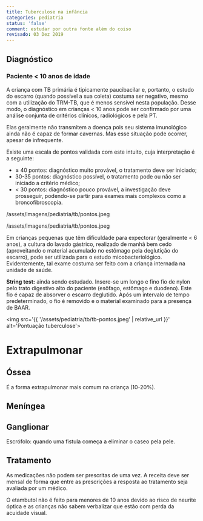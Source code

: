 ```yaml
---
title: Tuberculose na infância
categories: pediatria
status: 'false'
comment: estudar por outra fonte além do coiso
revisado: 03 Dez 2019
---
```


## Diagnóstico

### Paciente < 10 anos de idade

A criança com TB primária é tipicamente paucibacilar e, portanto, o estudo do escarro (quando possível a sua coleta) costuma ser negativo, mesmo com a utilização do TRM-TB, que é menos sensível nesta população. Desse modo, o diagnóstico em crianças < 10 anos pode ser confirmado por uma análise conjunta de critérios clínicos, radiológicos e pela PT. 

Elas geralmente não transmitem a doença pois seu sistema imunológico ainda não é capaz de formar cavernas. Mas esse situação pode ocorrer, apesar de infrequente.

Existe uma escala de pontos validada com este intuito, cuja interpretação é a seguinte: 

* ≥ 40 pontos: diagnóstico muito provável, o tratamento deve ser iniciado;
* 30-35 pontos: diagnóstico possível, o tratamento pode ou não ser iniciado a critério médico;
* < 30 pontos: diagnóstico pouco provável, a investigação deve prosseguir, podendo-se partir para exames mais complexos como a broncofibroscopia.

/assets/imagens/pediatria/tb/pontos.jpeg

/assets/imagens/pediatria/tb/pontos.jpeg

Em crianças pequenas que têm dificuldade para expectorar (geralmente < 6 anos), a cultura do lavado gástrico, realizado de manhã bem cedo (aproveitando o material acumulado no estômago pela deglutição do escarro), pode ser utilizada para o estudo micobacteriológico. Evidentemente, tal exame costuma ser feito com a criança internada na unidade de saúde.

**String test:** ainda sendo estudado. Insere-se um longo e fino fio de nylon pelo trato digestivo alto do paciente (esôfago, estômago e duodeno). Este fio é capaz de absorver o escarro deglutido. Após um intervalo de tempo predeterminado, o fio é removido e o material examinado para a presença de BAAR.

<img src='{{ '/assets/pediatria/tb/tb-pontos.jpeg' | relative_url }}' alt='Pontuação tuberculose'> 



# Extrapulmonar

## Óssea

É a forma extrapulmonar mais comum na criança (10-20%).



## Meníngea




## Ganglionar

Escrófolo: quando uma fistula começa a eliminar o caseo pela pele.



## Tratamento

As medicações não podem ser prescritas de uma vez. A receita deve ser mensal de forma que entre as prescrições a resposta ao tratamento seja avaliada por um médico.

O etambutol não é feito para menores de 10 anos devido ao risco de neurite óptica e as crianças não sabem verbalizar que estão com perda da acuidade visual.